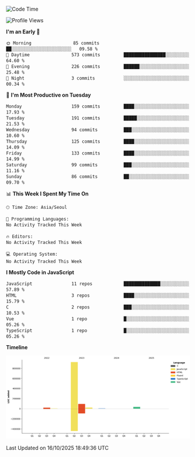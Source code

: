 <!--START_SECTION:waka-->
![Code Time](http://img.shields.io/badge/Code%20Time-131%20hrs%204%20mins-blue)

![Profile Views](http://img.shields.io/badge/Profile%20Views-0-blue)

**I'm an Early 🐤** 

```text
🌞 Morning                85 commits          ██░░░░░░░░░░░░░░░░░░░░░░░   09.58 % 
🌆 Daytime                573 commits         ████████████████░░░░░░░░░   64.60 % 
🌃 Evening                226 commits         ██████░░░░░░░░░░░░░░░░░░░   25.48 % 
🌙 Night                  3 commits           ░░░░░░░░░░░░░░░░░░░░░░░░░   00.34 % 
```
📅 **I'm Most Productive on Tuesday** 

```text
Monday                   159 commits         ████░░░░░░░░░░░░░░░░░░░░░   17.93 % 
Tuesday                  191 commits         █████░░░░░░░░░░░░░░░░░░░░   21.53 % 
Wednesday                94 commits          ███░░░░░░░░░░░░░░░░░░░░░░   10.60 % 
Thursday                 125 commits         ████░░░░░░░░░░░░░░░░░░░░░   14.09 % 
Friday                   133 commits         ████░░░░░░░░░░░░░░░░░░░░░   14.99 % 
Saturday                 99 commits          ███░░░░░░░░░░░░░░░░░░░░░░   11.16 % 
Sunday                   86 commits          ██░░░░░░░░░░░░░░░░░░░░░░░   09.70 % 
```


📊 **This Week I Spent My Time On** 

```text
🕑︎ Time Zone: Asia/Seoul

💬 Programming Languages: 
No Activity Tracked This Week

🔥 Editors: 
No Activity Tracked This Week

💻 Operating System: 
No Activity Tracked This Week
```

**I Mostly Code in JavaScript** 

```text
JavaScript               11 repos            ██████████████░░░░░░░░░░░   57.89 % 
HTML                     3 repos             ████░░░░░░░░░░░░░░░░░░░░░   15.79 % 
C                        2 repos             ███░░░░░░░░░░░░░░░░░░░░░░   10.53 % 
Vue                      1 repo              █░░░░░░░░░░░░░░░░░░░░░░░░   05.26 % 
TypeScript               1 repo              █░░░░░░░░░░░░░░░░░░░░░░░░   05.26 % 
```



**Timeline**

![Lines of Code chart](https://raw.githubusercontent.com/project-dy/project-dy/main/assets/bar_graph.png)


 Last Updated on 16/10/2025 18:49:36 UTC
<!--END_SECTION:waka-->
